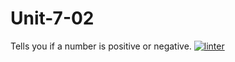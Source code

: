 # Unit-7-02
Tells you if a number is positive or negative.
 [![linter](https://github.com/Hannah-Jurewicz-Turner/Unit-7-02/workflows/linter/badge.svg)](https://github.com/marketplace/actions/super-linter)
